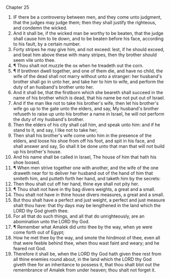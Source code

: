 

Chapter 25

1. IF there be a controversy between men, and they come unto judgment, that the judges may judge them; then they shall justify the righteous, and condemn the wicked.
2. And it shall be, if the wicked man be worthy to be beaten, that the judge shall cause him to lie down, and to be beaten before his face, according to his fault, by a certain number.
3. Forty stripes he may give him, and not exceed: lest, if he should exceed, and beat him above these with many stripes, then thy brother should seem vile unto thee.
4. ¶ Thou shalt not muzzle the ox when he treadeth out the corn.
5. ¶ If brethren dwell together, and one of them die, and have no child, the wife of the dead shall not marry without unto a stranger: her husband's brother shall go in unto her, and take her to him to wife, and perform the duty of an husband's brother unto her.
6. And it shall be, that the firstborn which she beareth shall succeed in the name of his brother which is dead, that his name be not put out of Israel.
7. And if the man like not to take his brother's wife, then let his brother's wife go up to the gate unto the elders, and say, My husband's brother refuseth to raise up unto his brother a name in Israel, he will not perform the duty of my husband's brother.
8. Then the elders of his city shall call him, and speak unto him: and if he stand to it, and say, I like not to take her;
9. Then shall his brother's wife come unto him in the presence of the elders, and loose his shoe from off his foot, and spit in his face, and shall answer and say, So shall it be done unto that man that will not build up his brother's house.
10. And his name shall be called in Israel, The house of him that hath his shoe loosed.
11. ¶ When men strive together one with another, and the wife of the one draweth near for to deliver her husband out of the hand of him that smiteth him, and putteth forth her hand, and taketh him by the secrets:
12. Then thou shalt cut off her hand, thine eye shall not pity her.
13. ¶ Thou shalt not have in thy bag divers weights, a great and a small.
14. Thou shalt not have in thine house divers measures, a great and a small.
15. But thou shalt have a perfect and just weight, a perfect and just measure shalt thou have: that thy days may be lengthened in the land which the LORD thy God giveth thee.
16. For all that do such things, and all that do unrighteously, are an abomination unto the LORD thy God.
17. ¶ Remember what Amalek did unto thee by the way, when ye were come forth out of Egypt;
18. How he met thee by the way, and smote the hindmost of thee, even all that were feeble behind thee, when thou wast faint and weary; and he feared not God.
19. Therefore it shall be, when the LORD thy God hath given thee rest from all thine enemies round about, in the land which the LORD thy God giveth thee for an inheritance to possess it, that thou shalt blot out the remembrance of Amalek from under heaven; thou shalt not forget it.
